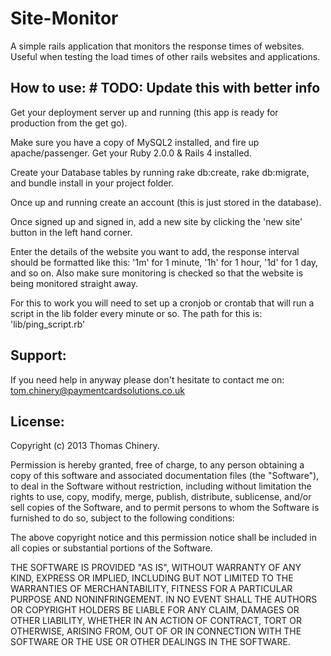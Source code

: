 Site-Monitor
============

A simple rails application that monitors the response times of websites. Useful when testing the load times of other
rails websites and applications. 


How to use: # TODO: Update this with better info
-----------

Get your deployment server up and running (this app is ready for production from the get go). 

Make sure you have a copy of MySQL2 installed, and fire up apache/passenger. Get your Ruby 2.0.0 & Rails 4 installed.

Create your Database tables by running rake db:create, rake db:migrate, and bundle install in your project folder.

Once up and running create an account (this is just stored in the database).

Once signed up and signed in, add a new site by clicking the 'new site' button in the left hand corner.

Enter the details of the website you want to add, the response interval should be formatted like this: '1m' for 1 minute, '1h' for 1 hour, '1d' for 1 day, and so on. Also make sure monitoring is checked so that the website is being monitored straight away.

For this to work you will need to set up a cronjob or crontab that will run a script in the lib folder every minute or so. The path for this is: 'lib/ping_script.rb'

Support:
--------
If you need help in anyway please don't hesitate to contact me on: tom.chinery@paymentcardsolutions.co.uk 

License:
--------

Copyright (c) 2013 Thomas Chinery.

Permission is hereby granted, free of charge, to any person obtaining a copy
of this software and associated documentation files (the "Software"), to deal
in the Software without restriction, including without limitation the rights
to use, copy, modify, merge, publish, distribute, sublicense, and/or sell
copies of the Software, and to permit persons to whom the Software is
furnished to do so, subject to the following conditions:

The above copyright notice and this permission notice shall be included in
all copies or substantial portions of the Software.

THE SOFTWARE IS PROVIDED "AS IS", WITHOUT WARRANTY OF ANY KIND, EXPRESS OR
IMPLIED, INCLUDING BUT NOT LIMITED TO THE WARRANTIES OF MERCHANTABILITY,
FITNESS FOR A PARTICULAR PURPOSE AND NONINFRINGEMENT. IN NO EVENT SHALL THE
AUTHORS OR COPYRIGHT HOLDERS BE LIABLE FOR ANY CLAIM, DAMAGES OR OTHER
LIABILITY, WHETHER IN AN ACTION OF CONTRACT, TORT OR OTHERWISE, ARISING FROM,
OUT OF OR IN CONNECTION WITH THE SOFTWARE OR THE USE OR OTHER DEALINGS IN
THE SOFTWARE.
